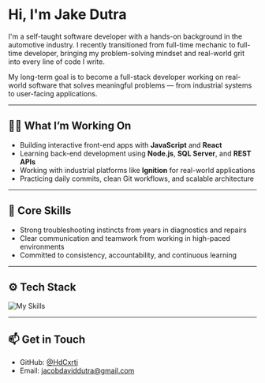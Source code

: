 # Hi, I'm Jake Dutra

I'm a self-taught software developer with a hands-on background in the automotive industry. I recently transitioned from full-time mechanic to full-time developer, bringing my problem-solving mindset and real-world grit into every line of code I write.

My long-term goal is to become a full-stack developer working on real-world software that solves meaningful problems — from industrial systems to user-facing applications.

---

## 👨‍💻 What I’m Working On
- Building interactive front-end apps with **JavaScript** and **React**
- Learning back-end development using **Node.js**, **SQL Server**, and **REST APIs**
- Working with industrial platforms like **Ignition** for real-world applications
- Practicing daily commits, clean Git workflows, and scalable architecture

---

## 🧠 Core Skills
- Strong troubleshooting instincts from years in diagnostics and repairs
- Clear communication and teamwork from working in high-paced environments
- Committed to consistency, accountability, and continuous learning

---

## ⚙️ Tech Stack
![My Skills](https://skillicons.dev/icons?i=js,react,nodejs,html,css,git,github,vscode)

---

## 📫 Get in Touch
- GitHub: [@HdCxrti](https://github.com/HdCxrti)
- Email: [jacobdaviddutra@gmail.com](mailto:jacobdaviddutra@gmail.com)

